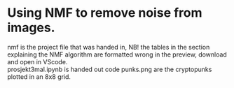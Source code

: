 # Using NMF to remove noise from images.
nmf is the project file that was handed in, NB! the tables in the section explaining the NMF algorithm are formatted wrong in the preview, download and open in VScode.  
prosjekt3mal.ipynb is handed out code
punks.png are the cryptopunks plotted in an 8x8 grid. 
